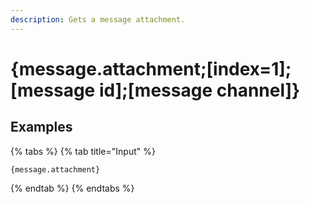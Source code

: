 ```yaml
---
description: Gets a message attachment.
---
```

# {message.attachment;[index=1];[message id];[message channel]}
## Examples
{% tabs %}
{% tab title="Input" %}
```text
{message.attachment}
```
{% endtab %}
{% endtabs %}